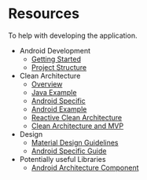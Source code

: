 # Resources

To help with developing the application. 

- Android Development
	- [Getting Started](https://developer.android.com/training/index.html)
	- [Project Structure](https://developer.android.com/studio/projects/index.html)
- Clean Architecture
	- [Overview](https://8thlight.com/blog/uncle-bob/2012/08/13/the-clean-architecture.html)
	- [Java Example](https://github.com/mattia-battiston/clean-architecture-example)
	- [Android Specific](https://fernandocejas.com/2014/09/03/architecting-android-the-clean-way/) 
	- [Android Example](https://github.com/googlesamples/android-architecture/tree/todo-mvp/)
	- [Reactive Clean Architecture](https://mag.n26.com/reactive-clean-architecture-with-android-architecture-components-685a6682e0ca)
	- [Clean Architecture and MVP](https://dev.to/wahibhaq/a-brief-summary-of-thoughts-on-clean-architecture-and-mvp-48h9)
- Design
	- [Material Design Guidelines](https://material.io/guidelines/)
	- [Android Specific Guide](https://developer.android.com/training/material/index.html)
- Potentially useful Libraries
	- [Android Architecture Component](https://developer.android.com/topic/libraries/architecture/index.html)
